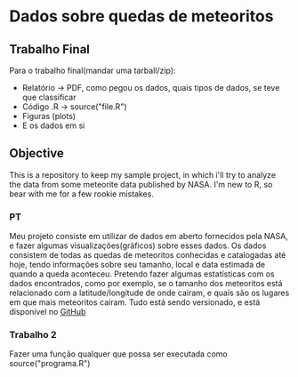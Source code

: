 Dados sobre quedas de meteoritos
================

Trabalho Final
--------------

Para o trabalho final(mandar uma tarball/zip):

-   Relatório -&gt; PDF, como pegou os dados, quais tipos de dados, se teve que classificar
-   Código .R -&gt; source("file.R")
-   Figuras (plots)
-   E os dados em si

Objective
---------

This is a repository to keep my sample project, in which i'll try to analyze the data from some meteorite data published by NASA. I'm new to R, so bear with me for a few rookie mistakes.

### PT

Meu projeto consiste em utilizar de dados em aberto fornecidos pela NASA, e fazer algumas visualizações(gráficos) sobre esses dados. Os dados consistem de todas as quedas de meteoritos conhecidas e catalogadas até hoje, tendo informações sobre seu tamanho, local e data estimada de quando a queda aconteceu. Pretendo fazer algumas estatísticas com os dados encontrados, como por exemplo, se o tamanho dos meteoritos está relacionado com a latitude/longitude de onde caíram, e quais são os lugares em que mais meteoritos caíram. Tudo está sendo versionado, e está disponível no [GitHub](https://github.com/Yuri-M-Dias/R-exercises)

### Trabalho 2

Fazer uma função qualquer que possa ser executada como source("programa.R")
